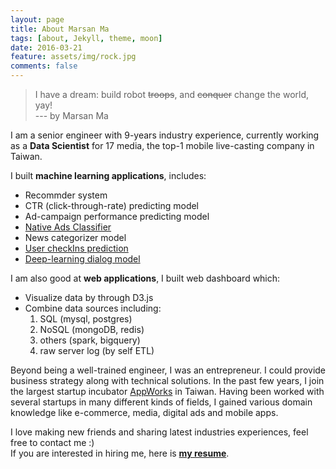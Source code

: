 ```yaml
---
layout: page
title: About Marsan Ma
tags: [about, Jekyll, theme, moon]
date: 2016-03-21
feature: assets/img/rock.jpg
comments: false
---
```

    
> I have a dream: build robot <strike>troops</strike>, and <strike>conquer</strike> change the world, yay!  
> --- by Marsan Ma


I am a senior engineer with 9-years industry experience, currently working as a **Data Scientist** for 17 media, the top-1 mobile live-casting company in Taiwan. 


I built **machine learning applications**, includes: 
* Recommder system
* CTR (click-through-rate) predicting model
* Ad-campaign performance predicting model
* [Native Ads Classifier](https://github.com/Marsan-Ma/tnative)
* News categorizer model
* [User checkIns prediction](https://github.com/Marsan-Ma/checkins)
* [Deep-learning dialog model](https://github.com/Marsan-Ma/tf_chatbot_seq2seq_antilm)

I am also good at **web applications**, I built web dashboard which: 
* Visualize data by through D3.js
* Combine data sources including: 
    1. SQL (mysql, postgres)
    2. NoSQL (mongoDB, redis) 
    3. others (spark, bigquery) 
    4. raw server log (by self ETL)



Beyond being a well-trained engineer, I was an entrepreneur. I could provide business strategy along with technical solutions. In the past few years, I join the largest startup incubator [AppWorks](https://techcrunch.com/2015/03/17/appworks-50m/) in Taiwan. Having been worked with several startups in many different kinds of fields, I gained various domain knowledge like e-commerce, media, digital ads and mobile apps.

I love making new friends and sharing latest industries experiences, feel free to contact me :)  
If you are interested in hiring me, here is **[my resume](/resume)**.

